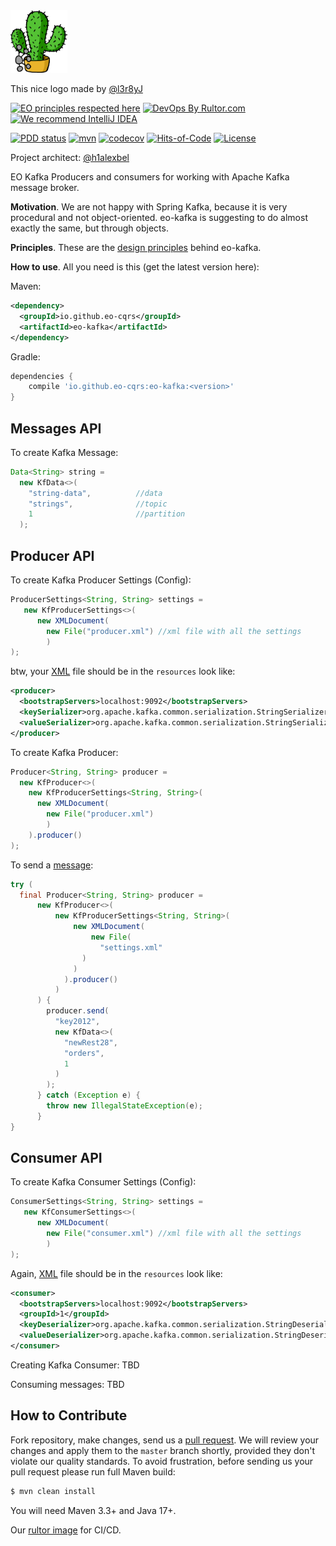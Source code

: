 <img alt="logo" src="logo.svg" height="100px" />

This nice logo made by [@l3r8yJ](https://github.com/l3r8yJ)

[![EO principles respected here](https://www.elegantobjects.org/badge.svg)](https://www.elegantobjects.org)
[![DevOps By Rultor.com](https://www.rultor.com/b/eo-cars/eo-kafka)](https://www.rultor.com/p/eo-cqrs/eo-kafka)
[![We recommend IntelliJ IDEA](https://www.elegantobjects.org/intellij-idea.svg)](https://www.jetbrains.com/idea/)
<br>

[![PDD status](http://www.0pdd.com/svg?name=eo-cqrs/eo-kafka)](http://www.0pdd.com/p?name=eo-cqrs/eo-kafka)
[![mvn](https://github.com/eo-cqrs/eo-kafka/actions/workflows/maven.yml/badge.svg)](https://github.com/eo-cqrs/eo-kafka/actions/workflows/maven.yml)
[![codecov](https://codecov.io/gh/eo-cqrs/eo-kafka/branch/master/graph/badge.svg?token=4IFT0H3Y01)](https://codecov.io/gh/eo-cqrs/eo-kafka)
[![Hits-of-Code](https://hitsofcode.com/github/eo-cqrs/eo-kafka)](https://hitsofcode.com/view/github/eo-cqrs/eo-kafka)
[![License](https://img.shields.io/badge/license-MIT-green.svg)](https://github.com/eo-cqrs/eo-kafka/blob/master/LICENSE)

Project architect: [@h1alexbel](https://github.com/h1alexbel)

EO Kafka Producers and consumers for working with Apache Kafka message broker.

**Motivation**. We are not happy with Spring Kafka, because it is very procedural and not object-oriented.
eo-kafka is suggesting to do almost exactly the same, but through objects.

**Principles**. These are the [design principles](https://www.elegantobjects.org/#principles) behind eo-kafka.

**How to use**. All you need is this (get the latest version here):

Maven:
```xml
<dependency>
  <groupId>io.github.eo-cqrs</groupId>
  <artifactId>eo-kafka</artifactId>
</dependency>
```

Gradle:
```groovy
dependencies {
    compile 'io.github.eo-cqrs:eo-kafka:<version>'
}
```

## Messages API
To create Kafka Message:
```java
Data<String> string =
  new KfData<>(
    "string-data",          //data
    "strings",              //topic
    1                       //partition
  );
```

## Producer API
To create Kafka Producer Settings (Config):
```java
ProducerSettings<String, String> settings =
   new KfProducerSettings<>(
      new XMLDocument(
        new File("producer.xml") //xml file with all the settings
        )
);
```

btw, your [XML](https://en.wikipedia.org/wiki/XML#:~:text=Extensible%20Markup%20Language%20(XML)%20is,%2Dreadable%20and%20machine%2Dreadable.) file should be in the ```resources``` look like:
```xml
<producer>
  <bootstrapServers>localhost:9092</bootstrapServers>
  <keySerializer>org.apache.kafka.common.serialization.StringSerializer</keySerializer>
  <valueSerializer>org.apache.kafka.common.serialization.StringSerializer</valueSerializer>
</producer>
```

To create Kafka Producer:
```java
Producer<String, String> producer =
  new KfProducer<>(
    new KfProducerSettings<String, String>(
      new XMLDocument(
        new File("producer.xml")
        )
    ).producer()
);
```

To send a [message](#messages-api):
```java
try (
  final Producer<String, String> producer =
      new KfProducer<>(
          new KfProducerSettings<String, String>(
              new XMLDocument(
                  new File(
                    "settings.xml"
                )
              )
            ).producer()
          )
      ) {
        producer.send(
          "key2012",
          new KfData<>(
            "newRest28",
            "orders",
            1
          )
        );
      } catch (Exception e) {
        throw new IllegalStateException(e);
      }
}
```

## Consumer API

To create Kafka Consumer Settings (Config):
```java
ConsumerSettings<String, String> settings =
   new KfConsumerSettings<>(
      new XMLDocument(
        new File("consumer.xml") //xml file with all the settings
        )
);
```

Again, [XML](https://en.wikipedia.org/wiki/XML#:~:text=Extensible%20Markup%20Language%20(XML)%20is,%2Dreadable%20and%20machine%2Dreadable.) file should be in the ```resources``` look like:
```xml
<consumer>
  <bootstrapServers>localhost:9092</bootstrapServers>
  <groupId>1</groupId>
  <keyDeserializer>org.apache.kafka.common.serialization.StringDeserializer</keyDeserializer>
  <valueDeserializer>org.apache.kafka.common.serialization.StringDeserializer</valueDeserializer>
</consumer>
```

Creating Kafka Consumer:
TBD

Consuming messages:
TBD

## How to Contribute

Fork repository, make changes, send us a [pull request](https://www.yegor256.com/2014/04/15/github-guidelines.html).
We will review your changes and apply them to the `master` branch shortly,
provided they don't violate our quality standards. To avoid frustration,
before sending us your pull request please run full Maven build:

```bash
$ mvn clean install
```

You will need Maven 3.3+ and Java 17+.

Our [rultor image](https://github.com/eo-cqrs/eo-kafka-rultor-image) for CI/CD.
